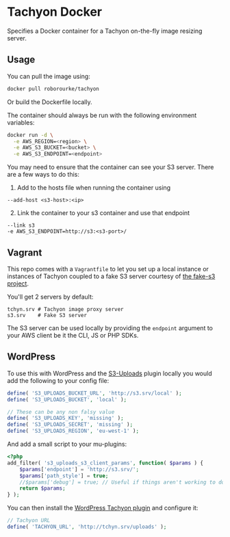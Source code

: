 # Tachyon Docker

Specifies a Docker container for a Tachyon on-the-fly image resizing
server.

## Usage

You can pull the image using:

```sh
docker pull roborourke/tachyon
```

Or build the Dockerfile locally.

The container should always be run with the following environment variables:

```sh
docker run -d \
  -e AWS_REGION=<region> \
  -e AWS_S3_BUCKET=<bucket> \
  -e AWS_S3_ENDPOINT=<endpoint>
```

You may need to ensure that the container can see your S3 server. There
are a few ways to do this:

1. Add to the hosts file when running the container using
  ```
  --add-host <s3-host>:<ip>
  ```

2. Link the container to your s3 container and use that endpoint 
  ```
  --link s3
  -e AWS_S3_ENDPOINT=http://s3:<s3-port>/
  ```
  
## Vagrant

This repo comes with a `Vagrantfile` to let you set up a local instance 
or instances of Tachyon coupled to a fake S3 server courtesy of 
[the fake-s3 project](https://github.com/jubos/fake-s3).
 
You'll get 2 servers by default:
 
```
tchyn.srv # Tachyon image proxy server
s3.srv    # Fake S3 server
```

The S3 server can be used locally by providing the `endpoint` argument
to your AWS client be it the CLI, JS or PHP SDKs.

## WordPress

To use this with WordPress and the 
[S3-Uploads](https://github.com/humanmade/S3-Uploads) plugin locally you 
would add the following to your config file:
 
```php
define( 'S3_UPLOADS_BUCKET_URL', 'http://s3.srv/local' );
define( 'S3_UPLOADS_BUCKET', 'local' );

// These can be any non falsy value
define( 'S3_UPLOADS_KEY', 'missing' );
define( 'S3_UPLOADS_SECRET', 'missing' );
define( 'S3_UPLOADS_REGION', 'eu-west-1' );
```

And add a small script to your mu-plugins:

```php
<?php
add_filter( 's3_uploads_s3_client_params', function( $params ) {
    $params['endpoint'] = 'http://s3.srv/';
    $params['path_style'] = true;
    //$params['debug'] = true; // Useful if things aren't working to double check IPs etc
    return $params;
} );
```

You can then install the
[WordPress Tachyon plugin](https://github.com/humanmade/tachyon-plugin)
and configure it:

```php
// Tachyon URL
define( 'TACHYON_URL', 'http://tchyn.srv/uploads' );
```
